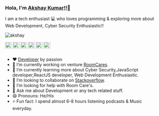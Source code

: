 ### Hola, I'm [Akshay Kumar!!](https://aman9113.github.io/my-protfolio/)👋
I am a tech enthusiast 💻 who loves programming & exploring more about Web Development, Cyber Security Enthusiastic!!
<p align="left">
<img src="https://komarev.com/ghpvc/?username=aman9113&label=Profile views&color=green&style=plastic" alt="akshay" /> 
</p>



<a href="https://twitter.com/Aaman0008">
  <img align="left" alt="Aaman0008's Twitter" width="22px" src="https://cdn.jsdelivr.net/npm/simple-icons@v3/icons/twitter.svg" />
</a>
<a href="https://www.linkedin.com/in/aman-singh-484549202/">
  <img align="left" alt="Aman Singh's Linkdein" width="22px" src="https://cdn.jsdelivr.net/npm/simple-icons@v3/icons/linkedin.svg" />
</a>
<a href="https://github.com/aman9113/">
  <img align="left" alt="aman9113's Github" width="22px" src="https://cdn.jsdelivr.net/npm/simple-icons@v3/icons/github.svg" />
</a>
<a href="https://www.instagram.com/__amansingh__0008/">
  <img align="left" alt="Aman Singh's Instagram" width="22px" src="https://cdn.jsdelivr.net/npm/simple-icons@v3/icons/instagram.svg" />
</a>
<a href="https://www.facebook.com/amansingh.socialist/">
  <img align="left" alt="Aman Singh's Facebook" width="22px" src="https://cdn.jsdelivr.net/npm/simple-icons@v3/icons/facebook.svg" />

<a href="https://www.hackerrank.com/amansinghajay222">
  <img align="left" alt="Aman Singh's hackerrank" width="22px" src="https://cdn.jsdelivr.net/npm/simple-icons@v3/icons/hackerrank.svg" />
</a>
	

<br/>
<br/>


- ❤️ [Developer](https://github.com/aman9113) by passion 
- 🔭 I’m currently working on venture [RoomCares](https://www.facebook.com/roomcares/).
- 🌱 I’m currently learning more about Cyber Security,JavaScript developer,ReactJS developer, Web Development Enthusiastic.
- 👯 I’m looking to collaborate on [Stackoverflow](https://stackoverflow.com/users/18575240/aman-singh).
- 🤔 I’m looking for help with Room Care's.
- 💬 Ask me about Development or any tech related stuff.
- 😄 Pronouns: He/His    
- ⚡ Fun fact: I spend almost 6-8 hours listening podcasts & Music everyday.        
           
 
